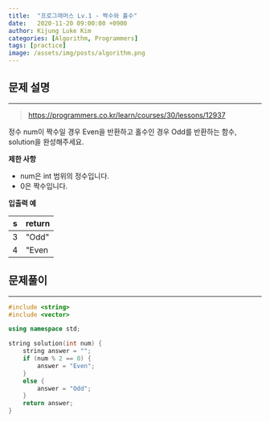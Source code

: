 ```yaml
---
title:  "프로그래머스 Lv.1 - 짝수와 홀수"
date:   2020-11-20 09:00:00 +0900
author: Kijung Luke Kim
categories: [Algorithm, Programmers]
tags: [practice]
image: /assets/img/posts/algorithm.png
---
```


## 문제 설명
---

> https://programmers.co.kr/learn/courses/30/lessons/12937

정수 num이 짝수일 경우 Even을 반환하고 홀수인 경우 Odd를 반환하는 함수, solution을 완성해주세요.

**제한 사항**   

- num은 int 범위의 정수입니다.
- 0은 짝수입니다.

**입출력 예**

|s|return|
|---|---|
|3|"Odd"|
|4|"Even|

## 문제풀이
---

```cpp
#include <string>
#include <vector>

using namespace std;

string solution(int num) {
    string answer = "";
    if (num % 2 == 0) {
        answer = "Even";
    }
    else {
        answer = "Odd";
    }
    return answer;
}
```
